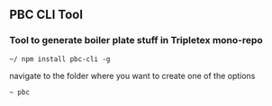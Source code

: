 ## PBC CLI Tool
### Tool to generate boiler plate stuff in Tripletex mono-repo

```
~/ npm install pbc-cli -g
```
navigate to the folder where you want to create one of the options
```
~ pbc
```